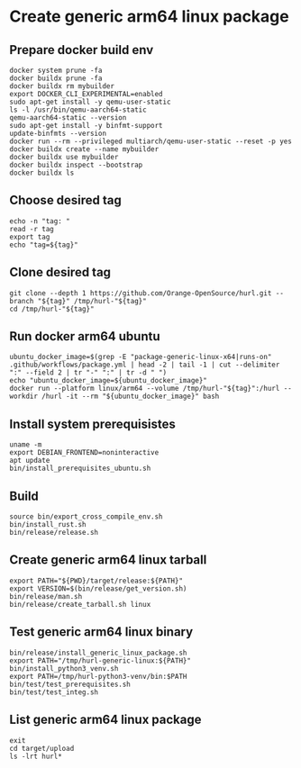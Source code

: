 # Create generic arm64 linux package

## Prepare docker build env

```
docker system prune -fa
docker buildx prune -fa
docker buildx rm mybuilder
export DOCKER_CLI_EXPERIMENTAL=enabled
sudo apt-get install -y qemu-user-static
ls -l /usr/bin/qemu-aarch64-static
qemu-aarch64-static --version
sudo apt-get install -y binfmt-support
update-binfmts --version
docker run --rm --privileged multiarch/qemu-user-static --reset -p yes
docker buildx create --name mybuilder
docker buildx use mybuilder
docker buildx inspect --bootstrap
docker buildx ls
```

## Choose desired tag

```
echo -n "tag: "
read -r tag
export tag
echo "tag=${tag}"
```

## Clone desired tag

```
git clone --depth 1 https://github.com/Orange-OpenSource/hurl.git --branch "${tag}" /tmp/hurl-"${tag}"
cd /tmp/hurl-"${tag}"
```

## Run docker arm64 ubuntu

```
ubuntu_docker_image=$(grep -E "package-generic-linux-x64|runs-on" .github/workflows/package.yml | head -2 | tail -1 | cut --delimiter ":" --field 2 | tr "-" ":" | tr -d " ")
echo "ubuntu_docker_image=${ubuntu_docker_image}"
docker run --platform linux/arm64 --volume /tmp/hurl-"${tag}":/hurl --workdir /hurl -it --rm "${ubuntu_docker_image}" bash
```

## Install system prerequisistes

```
uname -m
export DEBIAN_FRONTEND=noninteractive
apt update
bin/install_prerequisites_ubuntu.sh
```

## Build

```
source bin/export_cross_compile_env.sh
bin/install_rust.sh
bin/release/release.sh
```

## Create generic arm64 linux tarball

```
export PATH="${PWD}/target/release:${PATH}"
export VERSION=$(bin/release/get_version.sh)
bin/release/man.sh
bin/release/create_tarball.sh linux
```

## Test generic arm64 linux binary

```
bin/release/install_generic_linux_package.sh
export PATH="/tmp/hurl-generic-linux:${PATH}"
bin/install_python3_venv.sh
export PATH=/tmp/hurl-python3-venv/bin:$PATH
bin/test/test_prerequisites.sh
bin/test/test_integ.sh
```

## List generic arm64 linux package

```
exit
cd target/upload
ls -lrt hurl*
```
